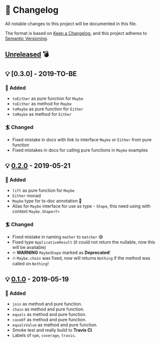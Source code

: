 # :page_with_curl: Changelog

All notable changes to this project will be documented in this file.

The format is based on [Keep a Changelog](https://keepachangelog.com/en/1.0.0/),
and this project adheres to [Semantic Versioning](https://semver.org/spec/v2.0.0.html).

## [Unreleased] :bomb:

## :bulb: [0.3.0] - 2019-TO-BE

### :gift: Added
- `toEither` as pure function for `Maybe`
- `toEither` as method for `Maybe`
- `toMaybe` as pure function for `Either`
- `toMaybe` as method for `Either`

### :surfer: Changed
- Fixed mistake in docs with link to interface `Maybe` or `Either` from pure function
- Fixed mistakes in docs for calling pure functions in `Maybe` examples

## :bulb: [0.2.0] - 2019-05-21

### :gift: Added
- `lift` as pure function for `Maybe`
- `Either` monad
- `Maybe` type for ts-doc annotation :tada:
- Alias for `Maybe` interface for use as type - `Shape`, this need using with context `Maybe.Shape<T>`

### :surfer: Changed
- Fixed mistake in naming `mather` to `matcher` :sweat_smile:
- Fixed type `ApplicativeResult` (it could not return the nullable, now this will be available)
- :fire: **WARNING** `MaybeShape` marked as **Deprecated**!
- :fire: `Maybe.chain` was fixed, now will returns `Nothing` if the method was called on `Nothing`!

## :bulb: [0.1.0] - 2019-05-19

### :gift: Added
- `join` as method and pure function.
- `chain` as method and pure function.
- `equals` as method and pure function.
- `caseOf` as method and pure function.
- `equalsValue` as method and pure function.
- Smoke test and really build to **Travis CI**.
- Labels of `npm`, `coverage`, `travis`.

[unreleased]: https://github.com/snatvb/monad-maniac/compare/v0.2.0...develop
[0.1.0]: https://github.com/snatvb/monad-maniac/compare/v0.0.1...v0.1.0
[0.2.0]: https://github.com/snatvb/monad-maniac/compare/v0.1.0...v0.2.0